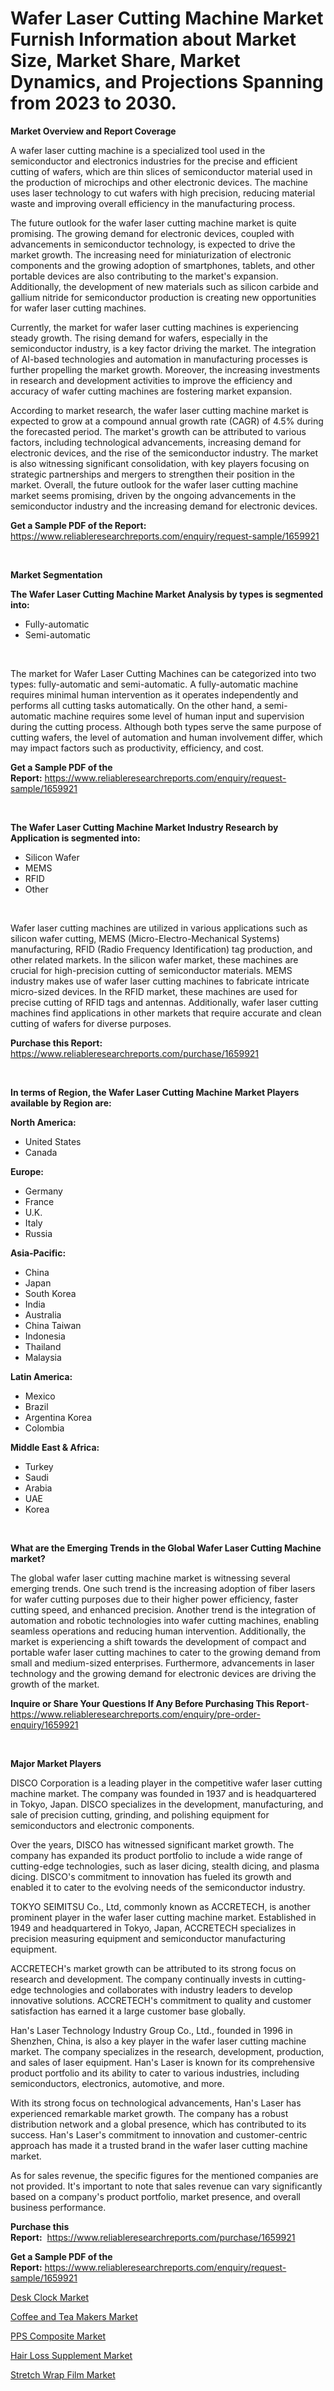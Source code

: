 <p><h1>Wafer Laser Cutting Machine Market Furnish Information about Market Size, Market Share, Market Dynamics, and Projections Spanning from 2023 to 2030.</h1></p><p><strong>Market Overview and Report Coverage</strong></p>
<p><p>A wafer laser cutting machine is a specialized tool used in the semiconductor and electronics industries for the precise and efficient cutting of wafers, which are thin slices of semiconductor material used in the production of microchips and other electronic devices. The machine uses laser technology to cut wafers with high precision, reducing material waste and improving overall efficiency in the manufacturing process.</p><p>The future outlook for the wafer laser cutting machine market is quite promising. The growing demand for electronic devices, coupled with advancements in semiconductor technology, is expected to drive the market growth. The increasing need for miniaturization of electronic components and the growing adoption of smartphones, tablets, and other portable devices are also contributing to the market's expansion. Additionally, the development of new materials such as silicon carbide and gallium nitride for semiconductor production is creating new opportunities for wafer laser cutting machines.</p><p>Currently, the market for wafer laser cutting machines is experiencing steady growth. The rising demand for wafers, especially in the semiconductor industry, is a key factor driving the market. The integration of AI-based technologies and automation in manufacturing processes is further propelling the market growth. Moreover, the increasing investments in research and development activities to improve the efficiency and accuracy of wafer cutting machines are fostering market expansion.</p><p>According to market research, the wafer laser cutting machine market is expected to grow at a compound annual growth rate (CAGR) of 4.5% during the forecasted period. The market's growth can be attributed to various factors, including technological advancements, increasing demand for electronic devices, and the rise of the semiconductor industry. The market is also witnessing significant consolidation, with key players focusing on strategic partnerships and mergers to strengthen their position in the market. Overall, the future outlook for the wafer laser cutting machine market seems promising, driven by the ongoing advancements in the semiconductor industry and the increasing demand for electronic devices.</p></p>
<p><strong>Get a Sample PDF of the Report:</strong> <a href="https://www.reliableresearchreports.com/enquiry/request-sample/1659921">https://www.reliableresearchreports.com/enquiry/request-sample/1659921</a></p>
<p>&nbsp;</p>
<p><strong>Market Segmentation</strong></p>
<p><strong>The Wafer Laser Cutting Machine Market Analysis by types is segmented into:</strong></p>
<p><ul><li>Fully-automatic</li><li>Semi-automatic</li></ul></p>
<p>&nbsp;</p>
<p><p>The market for Wafer Laser Cutting Machines can be categorized into two types: fully-automatic and semi-automatic. A fully-automatic machine requires minimal human intervention as it operates independently and performs all cutting tasks automatically. On the other hand, a semi-automatic machine requires some level of human input and supervision during the cutting process. Although both types serve the same purpose of cutting wafers, the level of automation and human involvement differ, which may impact factors such as productivity, efficiency, and cost.</p></p>
<p><strong>Get a Sample PDF of the Report:</strong>&nbsp;<a href="https://www.reliableresearchreports.com/enquiry/request-sample/1659921">https://www.reliableresearchreports.com/enquiry/request-sample/1659921</a></p>
<p>&nbsp;</p>
<p><strong>The Wafer Laser Cutting Machine Market Industry Research by Application is segmented into:</strong></p>
<p><ul><li>Silicon Wafer</li><li>MEMS</li><li>RFID</li><li>Other</li></ul></p>
<p>&nbsp;</p>
<p><p>Wafer laser cutting machines are utilized in various applications such as silicon wafer cutting, MEMS (Micro-Electro-Mechanical Systems) manufacturing, RFID (Radio Frequency Identification) tag production, and other related markets. In the silicon wafer market, these machines are crucial for high-precision cutting of semiconductor materials. MEMS industry makes use of wafer laser cutting machines to fabricate intricate micro-sized devices. In the RFID market, these machines are used for precise cutting of RFID tags and antennas. Additionally, wafer laser cutting machines find applications in other markets that require accurate and clean cutting of wafers for diverse purposes.</p></p>
<p><strong>Purchase this Report:</strong>&nbsp; <a href="https://www.reliableresearchreports.com/purchase/1659921">https://www.reliableresearchreports.com/purchase/1659921</a></p>
<p>&nbsp;</p>
<p><strong>In terms of Region, the Wafer Laser Cutting Machine Market Players available by Region are:</strong></p>
<p>
    <p> <strong> North America: </strong>
        <ul>
            <li>United States</li>
            <li>Canada</li>
        </ul>
        </p> 
    <p> <strong> Europe: </strong>
        <ul>
            <li>Germany</li>
            <li>France</li>
            <li>U.K.</li>
            <li>Italy</li>
            <li>Russia</li>
        </ul>
        </p> 
    <p> <strong> Asia-Pacific: </strong>
        <ul>
            <li>China</li>
            <li>Japan</li>
            <li>South Korea</li>
            <li>India</li>
            <li>Australia</li>
            <li>China Taiwan</li>
            <li>Indonesia</li>
            <li>Thailand</li>
            <li>Malaysia</li>
        </ul>
        </p> 
    <p> <strong> Latin America: </strong>
        <ul>
            <li>Mexico</li>
            <li>Brazil</li>
            <li>Argentina Korea</li>
            <li>Colombia</li>
        </ul>
        </p> 
    <p> <strong> Middle East & Africa: </strong>
        <ul>
            <li>Turkey</li>
            <li>Saudi</li>
            <li>Arabia</li>
            <li>UAE</li>
            <li>Korea</li>
        </ul>
    </p>
    </p>
<p>&nbsp;</p>
<p><strong>What are the Emerging Trends in the Global Wafer Laser Cutting Machine market?</strong></p>
<p><p>The global wafer laser cutting machine market is witnessing several emerging trends. One such trend is the increasing adoption of fiber lasers for wafer cutting purposes due to their higher power efficiency, faster cutting speed, and enhanced precision. Another trend is the integration of automation and robotic technologies into wafer cutting machines, enabling seamless operations and reducing human intervention. Additionally, the market is experiencing a shift towards the development of compact and portable wafer laser cutting machines to cater to the growing demand from small and medium-sized enterprises. Furthermore, advancements in laser technology and the growing demand for electronic devices are driving the growth of the market.</p></p>
<p><strong>Inquire or Share Your Questions If Any Before Purchasing This Report</strong>- <a href="https://www.reliableresearchreports.com/enquiry/pre-order-enquiry/1659921">https://www.reliableresearchreports.com/enquiry/pre-order-enquiry/1659921</a></p>
<p>&nbsp;</p>
<p><strong>Major Market Players</strong></p>
<p><p>DISCO Corporation is a leading player in the competitive wafer laser cutting machine market. The company was founded in 1937 and is headquartered in Tokyo, Japan. DISCO specializes in the development, manufacturing, and sale of precision cutting, grinding, and polishing equipment for semiconductors and electronic components.</p><p>Over the years, DISCO has witnessed significant market growth. The company has expanded its product portfolio to include a wide range of cutting-edge technologies, such as laser dicing, stealth dicing, and plasma dicing. DISCO's commitment to innovation has fueled its growth and enabled it to cater to the evolving needs of the semiconductor industry.</p><p>TOKYO SEIMITSU Co., Ltd, commonly known as ACCRETECH, is another prominent player in the wafer laser cutting machine market. Established in 1949 and headquartered in Tokyo, Japan, ACCRETECH specializes in precision measuring equipment and semiconductor manufacturing equipment.</p><p>ACCRETECH's market growth can be attributed to its strong focus on research and development. The company continually invests in cutting-edge technologies and collaborates with industry leaders to develop innovative solutions. ACCRETECH's commitment to quality and customer satisfaction has earned it a large customer base globally.</p><p>Han's Laser Technology Industry Group Co., Ltd., founded in 1996 in Shenzhen, China, is also a key player in the wafer laser cutting machine market. The company specializes in the research, development, production, and sales of laser equipment. Han's Laser is known for its comprehensive product portfolio and its ability to cater to various industries, including semiconductors, electronics, automotive, and more.</p><p>With its strong focus on technological advancements, Han's Laser has experienced remarkable market growth. The company has a robust distribution network and a global presence, which has contributed to its success. Han's Laser's commitment to innovation and customer-centric approach has made it a trusted brand in the wafer laser cutting machine market.</p><p>As for sales revenue, the specific figures for the mentioned companies are not provided. It's important to note that sales revenue can vary significantly based on a company's product portfolio, market presence, and overall business performance.</p></p>
<p><strong>Purchase this Report:</strong>&nbsp;&nbsp;<a href="https://www.reliableresearchreports.com/purchase/1659921">https://www.reliableresearchreports.com/purchase/1659921</a></p>
<p></p>
<p><strong>Get a Sample PDF of the Report:</strong>&nbsp;<a href="https://www.reliableresearchreports.com/enquiry/request-sample/1659921">https://www.reliableresearchreports.com/enquiry/request-sample/1659921</a></p>
<p><p><a href="https://www.linkedin.com/pulse/desk-clock-market-research-report-provides-thorough-industry-76rwe/">Desk Clock Market</a></p><p><a href="https://www.linkedin.com/pulse/coffee-tea-makers-market-research-report-unlocks-analysis-financial-fb6me/">Coffee and Tea Makers Market</a></p><p><a href="https://medium.com/@marlonblick/pps-composite-market-outlook-industry-overview-and-forecast-2023-to-2030-5f0d3c652b41">PPS Composite Market</a></p><p><a href="https://www.linkedin.com/pulse/hair-loss-supplement-market-research-report-provides-thorough-fqdgf/">Hair Loss Supplement Market</a></p><p><a href="https://medium.com/@aliciahaley1989/stretch-wrap-film-nbsp-market-focuses-on-market-share-size-and-projected-forecast-till-2030-89630ddbc95f">Stretch Wrap Film Market</a></p></p>